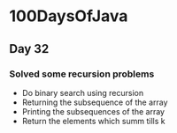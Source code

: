 # 100DaysOfJava

## Day 32

### Solved some recursion problems

* Do binary search using recursion
* Returning the subsequence of the array
* Printing the subsequences of the array
* Return the elements which summ tills k